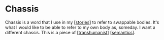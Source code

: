# Chassis

Chassis is a word that I use in my [[stories]] to refer to swappable bodies.  It's what I would like to be able to refer to my own body as, someday.  I want a different chassis.  This is a piece of [[transhumanist]] [[semantics]].

[//begin]: # "Autogenerated link references for markdown compatibility"
[stories]: stories "Stories"
[transhumanist]: transhumanist "Transhumanist"
[semantics]: semantics "Semantics"
[//end]: # "Autogenerated link references"